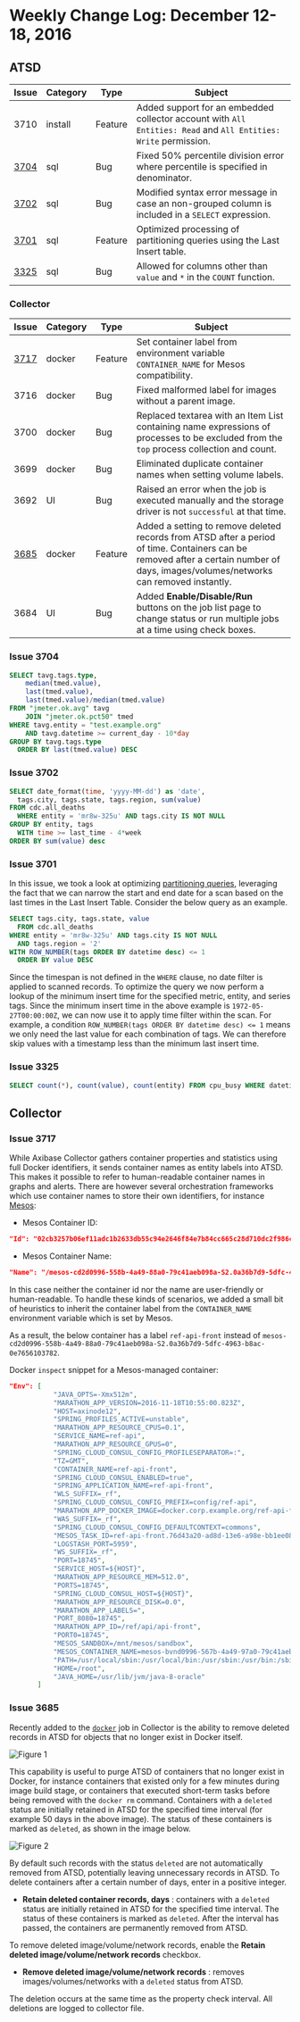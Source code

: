 # Weekly Change Log: December 12-18, 2016

## ATSD

| Issue    | Category        | Type            | Subject                                                   |
|----------|-----------------|-----------------|-----------------------------------------------------------|
| 3710     | install         | Feature         | Added support for an embedded collector account with `All Entities: Read` and `All Entities: Write` permission.                                      |
| [3704](#issue-3704)     | sql             | Bug             | Fixed 50% percentile division error where percentile is specified in denominator.                              |
| [3702](#issue-3702)     | sql             | Bug             | Modified syntax error message in case an non-grouped column is included in a `SELECT` expression.                          |
| [3701](#issue-3701)     | sql             | Feature         | Optimized processing of partitioning queries using the Last Insert table.                        |
| [3325](#issue-3325)     | sql             | Bug             | Allowed for columns other than `value` and `*` in the `COUNT` function.                                  |

### Collector

| Issue    | Category        | Type            | Subject                                                   |
|----------|-----------------|-----------------|-----------------------------------------------------------|
| [3717](#issue-3717)     | docker          | Feature         | Set container label from environment variable `CONTAINER_NAME` for Mesos compatibility. |
| 3716     | docker          | Bug             | Fixed malformed label for images without a parent image. |
| 3700     | docker          | Bug             | Replaced textarea with an Item List containing name expressions of processes to be excluded from the `top` process collection and count. |
| 3699     | docker          | Bug             | Eliminated duplicate container names when setting volume labels.      |
| 3692     | UI              | Bug             | Raised an error when the job is executed manually and the storage driver is not `successful` at that time. |
| [3685](#issue-3685)     | docker          | Feature         | Added a setting to remove deleted records from ATSD after a period of time. Containers can be removed after a certain number of days, images/volumes/networks can removed instantly. |
| 3684     | UI              | Bug             | Added **Enable/Disable/Run** buttons on the job list page to change status or run multiple jobs at a time using check boxes.                             |

### Issue 3704

```sql
SELECT tavg.tags.type,
    median(tmed.value),
    last(tmed.value),
    last(tmed.value)/median(tmed.value)
FROM "jmeter.ok.avg" tavg
    JOIN "jmeter.ok.pct50" tmed
WHERE tavg.entity = "test.example.org"
    AND tavg.datetime >= current_day - 10*day
GROUP BY tavg.tags.type
  ORDER BY last(tmed.value) DESC
```

### Issue 3702

```sql
SELECT date_format(time, 'yyyy-MM-dd') as 'date',
  tags.city, tags.state, tags.region, sum(value)
FROM cdc.all_deaths
  WHERE entity = 'mr8w-325u' AND tags.city IS NOT NULL
GROUP BY entity, tags
  WITH time >= last_time - 4*week
ORDER BY sum(value) desc
```

### Issue 3701

In this issue, we took a look at optimizing [partitioning queries](../../sql/README.md#partitioning), leveraging the fact that we can narrow the start and end date for a scan based on the last times in the Last
Insert Table. Consider the below query as an example.

```sql
SELECT tags.city, tags.state, value
  FROM cdc.all_deaths
WHERE entity = 'mr8w-325u' AND tags.city IS NOT NULL
  AND tags.region = '2'
WITH ROW_NUMBER(tags ORDER BY datetime desc) <= 1
  ORDER BY value DESC
```

Since the timespan is not defined in the `WHERE` clause, no date filter is applied to scanned records.
To optimize the query we now perform a lookup of the minimum insert time for the specified metric, entity, and series tags.
Since the minimum insert time in the above example is `1972-05-27T00:00:00Z`, we can now use it to apply time filter within the scan. For example, a condition `ROW_NUMBER(tags ORDER BY datetime desc) <= 1` means we
only need the last value for each combination of tags. We can therefore skip values with a timestamp less than the minimum last insert time.

### Issue 3325

```sql
SELECT count(*), count(value), count(entity) FROM cpu_busy WHERE datetime > previous_minute GROUP BY entity
```

## Collector

### Issue 3717

While Axibase Collector gathers container properties and statistics using full Docker identifiers, it sends container names as entity labels into ATSD. This makes it possible to refer
to human-readable container names in graphs and alerts. There are however several orchestration frameworks which use container names to store their own identifiers, for
instance [Mesos](https://mesos.apache.org/):

* Mesos Container ID:

```json
"Id": "02cb3257b06ef11adc1b2633db55c94e2646f84e7b84cc665c28d710dc2f986c"
```

* Mesos Container Name:

```json
"Name": "/mesos-cd2d0996-558b-4a49-88a0-79c41aeb098a-S2.0a36b7d9-5dfc-4963-b8ac-0e7656103782"
```

In this case neither the container id nor the name are user-friendly or human-readable. To handle these kinds of scenarios, we added a small bit of heuristics to inherit the container
label from the `CONTAINER_NAME` environment variable which is set by Mesos.

As a result, the below container has a label `ref-api-front` instead of `mesos-cd2d0996-558b-4a49-88a0-79c41aeb098a-S2.0a36b7d9-5dfc-4963-b8ac-0e7656103782`.

Docker `inspect` snippet for a Mesos-managed container:

```json
"Env": [
           "JAVA_OPTS=-Xmx512m",
           "MARATHON_APP_VERSION=2016-11-18T10:55:00.823Z",
           "HOST=axinode12",
           "SPRING_PROFILES_ACTIVE=unstable",
           "MARATHON_APP_RESOURCE_CPUS=0.1",
           "SERVICE_NAME=ref-api",
           "MARATHON_APP_RESOURCE_GPUS=0",
           "SPRING_CLOUD_CONSUL_CONFIG_PROFILESEPARATOR=:",
           "TZ=GMT",
           "CONTAINER_NAME=ref-api-front",
           "SPRING_CLOUD_CONSUL_ENABLED=true",
           "SPRING_APPLICATION_NAME=ref-api-front",
           "WLS_SUFFIX=_rf",
           "SPRING_CLOUD_CONSUL_CONFIG_PREFIX=config/ref-api",
           "MARATHON_APP_DOCKER_IMAGE=docker.corp.example.org/ref-api-front:2.0.3",
           "WAS_SUFFIX=_rf",
           "SPRING_CLOUD_CONSUL_CONFIG_DEFAULTCONTEXT=commons",
           "MESOS_TASK_ID=ref-api-front.76d43a20-ad8d-13e6-a98e-bb1ee0814583",
           "LOGSTASH_PORT=5959",
           "WS_SUFFIX=_rf",
           "PORT=18745",
           "SERVICE_HOST=${HOST}",
           "MARATHON_APP_RESOURCE_MEM=512.0",
           "PORTS=18745",
           "SPRING_CLOUD_CONSUL_HOST=${HOST}",
           "MARATHON_APP_RESOURCE_DISK=0.0",
           "MARATHON_APP_LABELS=",
           "PORT_8080=18745",
           "MARATHON_APP_ID=/ref/api/api-front",
           "PORT0=18745",
           "MESOS_SANDBOX=/mnt/mesos/sandbox",
           "MESOS_CONTAINER_NAME=mesos-bvnd0996-567b-4a49-97a0-79c41aeb034a-S2.0a36b7d9-5dfc-4963-b8ac-0e7656103782",
           "PATH=/usr/local/sbin:/usr/local/bin:/usr/sbin:/usr/bin:/sbin:/bin",
           "HOME=/root",
           "JAVA_HOME=/usr/lib/jvm/java-8-oracle"
       ]
```

### Issue 3685

Recently added to the [`docker`](https://axibase.com/docs/axibase-collector/jobs/docker.html) job in Collector is the ability to remove deleted records in ATSD for objects that no longer exist in Docker itself.

![Figure 1](./Figure1.png)

This capability is useful to purge ATSD of containers that no longer exist in Docker, for instance containers that existed only for a few minutes during image build stage, or containers
that executed short-term tasks before being removed with the `docker rm` command. Containers with a `deleted` status are initially retained in ATSD for the specified time interval (for
example 50 days in the above image). The status of these containers is marked as `deleted`, as shown in the image below.

![Figure 2](./Figure2.png)

By default such records with the status `deleted` are not automatically removed from ATSD, potentially leaving unnecessary records in ATSD. To delete containers after a certain number of days, enter in a positive integer.

* **Retain deleted container records, days** : containers with a `deleted` status are initially retained in ATSD for the specified time interval. The status of these containers is marked as `deleted`. After the interval has passed, the containers are permanently removed from ATSD.

To remove deleted image/volume/network records, enable the **Retain deleted image/volume/network records** checkbox.

* **Remove deleted image/volume/network records** : removes images/volumes/networks with a `deleted` status from ATSD.

The deletion occurs at the same time as the property check interval. All deletions are logged to collector file.
